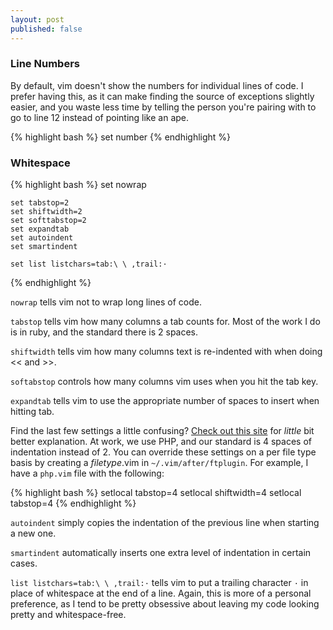```yaml
---
layout: post
published: false
---
```


### Line Numbers

By default, vim doesn't show the numbers for individual lines of code. I
prefer having this, as it can make finding the source of exceptions
slightly easier, and you waste less time by telling the person you're
pairing with to go to line 12 instead of pointing like an ape.

{% highlight bash %}
    set number
{% endhighlight %}

### Whitespace

{% highlight bash %}
    set nowrap

    set tabstop=2
    set shiftwidth=2
    set softtabstop=2
    set expandtab
    set autoindent
    set smartindent

    set list listchars=tab:\ \ ,trail:·
{% endhighlight %}

`nowrap` tells vim not to wrap long lines of code.

`tabstop` tells vim how many columns a tab counts for. Most of the work
I do is in ruby, and the standard there is 2 spaces.

`shiftwidth` tells vim how many columns text is re-indented with when
doing << and >>.

`softabstop` controls how many columns vim uses when you hit the tab
key.

`expandtab` tells vim to use the appropriate number of spaces to insert
when hitting tab.

Find the last few settings a little confusing? [Check out this site](http://tedlogan.com/techblog3.html) for
_little_ bit better explanation. At work, we use PHP, and our standard
is 4 spaces of indentation instead of 2. You can override these
settings on a per file type basis by creating a _filetype_.vim in
`~/.vim/after/ftplugin`. For example, I have a `php.vim` file with the
following:

{% highlight bash %}
    setlocal tabstop=4
    setlocal shiftwidth=4
    setlocal tabstop=4
{% endhighlight %}

`autoindent` simply copies the indentation of the previous line when
starting a new one.

`smartindent` automatically inserts one extra level of indentation in
certain cases.

`list listchars=tab:\ \ ,trail:·` tells vim to put a trailing character
`·` in place of whitespace at the end of a line. Again, this is more of a
personal preference, as I tend to be pretty obsessive about leaving my
code looking pretty and whitespace-free.

